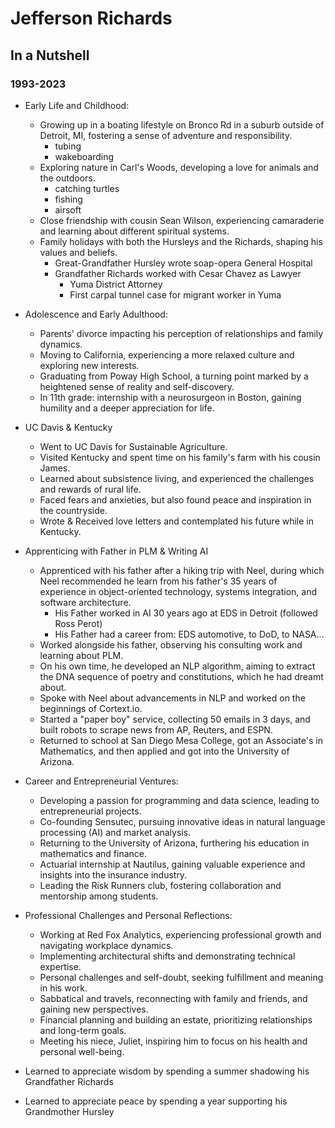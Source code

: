 # Jefferson Richards
## In a Nutshell
### 1993-2023


* Early Life and Childhood:
  * Growing up in a boating lifestyle on Bronco Rd in a suburb outside of Detroit, MI, fostering a sense of adventure and responsibility.
    - tubing
    - wakeboarding
  * Exploring nature in Carl's Woods, developing a love for animals and the outdoors.
    - catching turtles
    - fishing
    - airsoft
  * Close friendship with cousin Sean Wilson, experiencing camaraderie and learning about different spiritual systems.
  * Family holidays with both the Hursleys and the Richards, shaping his values and beliefs.
    - Great-Grandfather Hursley wrote soap-opera General Hospital
    - Grandfather Richards worked with Cesar Chavez as Lawyer
        * Yuma District Attorney
        * First carpal tunnel case for migrant worker in Yuma

* Adolescence and Early Adulthood:
  * Parents' divorce impacting his perception of relationships and family dynamics.
  * Moving to California, experiencing a more relaxed culture and exploring new interests.
  * Graduating from Poway High School, a turning point marked by a heightened sense of reality and self-discovery.
  * In 11th grade: internship with a neurosurgeon in Boston, gaining humility and a deeper appreciation for life.
  
* UC Davis & Kentucky
    * Went to UC Davis for Sustainable Agriculture.
    * Visited Kentucky and spent time on his family's farm with his cousin James.
    * Learned about subsistence living, and experienced the challenges and rewards of rural life.
    * Faced fears and anxieties, but also found peace and inspiration in the countryside.
    * Wrote & Received love letters and contemplated his future while in Kentucky.

* Apprenticing with Father in PLM & Writing AI
    * Apprenticed with his father after a hiking trip with Neel, during which Neel recommended he learn from his father's 35 years of experience in object-oriented technology, systems integration, and software architecture.
        - His Father worked in AI 30 years ago at EDS in Detroit (followed Ross Perot)
        - His Father had a career from: EDS automotive, to DoD, to NASA...
    * Worked alongside his father, observing his consulting work and learning about PLM.
    * On his own time, he developed an NLP algorithm, aiming to extract the DNA sequence of poetry and constitutions, which he had dreamt about.
    * Spoke with Neel about advancements in NLP and worked on the beginnings of Cortext.io.
    * Started a "paper boy" service, collecting 50 emails in 3 days, and built robots to scrape news from AP, Reuters, and ESPN.
    * Returned to school at San Diego Mesa College, got an Associate's in Mathematics, and then applied and got into the University of Arizona.

* Career and Entrepreneurial Ventures:
  * Developing a passion for programming and data science, leading to entrepreneurial projects.
  * Co-founding Sensutec, pursuing innovative ideas in natural language processing (AI) and market analysis.
  * Returning to the University of Arizona, furthering his education in mathematics and finance.
  * Actuarial internship at Nautilus, gaining valuable experience and insights into the insurance industry.
  * Leading the Risk Runners club, fostering collaboration and mentorship among students.

* Professional Challenges and Personal Reflections:
  * Working at Red Fox Analytics, experiencing professional growth and navigating workplace dynamics.
  * Implementing architectural shifts and demonstrating technical expertise.
  * Personal challenges and self-doubt, seeking fulfillment and meaning in his work.
  * Sabbatical and travels, reconnecting with family and friends, and gaining new perspectives.
  * Financial planning and building an estate, prioritizing relationships and long-term goals.
  * Meeting his niece, Juliet, inspiring him to focus on his health and personal well-being.

* Learned to appreciate wisdom by spending a summer shadowing his Grandfather Richards
* Learned to appreciate peace by spending a year supporting his Grandmother Hursley